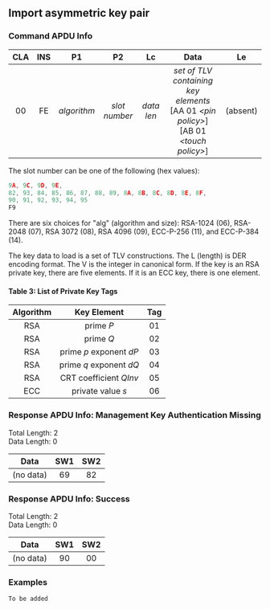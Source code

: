 <!-- Copyright 2021 Yubico AB

Licensed under the Apache License, Version 2.0 (the "License");
you may not use this file except in compliance with the License.
You may obtain a copy of the License at

    http://www.apache.org/licenses/LICENSE-2.0

Unless required by applicable law or agreed to in writing, software
distributed under the License is distributed on an "AS IS" BASIS,
WITHOUT WARRANTIES OR CONDITIONS OF ANY KIND, either express or implied.
See the License for the specific language governing permissions and
limitations under the License. -->

## Import asymmetric key pair

### Command APDU Info

| CLA | INS |     P1      |      P2       |     Lc     |                                                   Data                                                   |    Le    |
|:---:|:---:|:-----------:|:-------------:|:----------:|:--------------------------------------------------------------------------------------------------------:|:--------:|
| 00  | FE  | *algorithm* | *slot number* | *data len* | *set of TLV containing key elements* <br />\[AA 01 *\<pin policy\>*\] <br />\[AB 01 *\<touch policy\>*\] | (absent) |

The slot number can be one of the following (hex values):

```C
9A, 9C, 9D, 9E,
82, 93, 84, 85, 86, 87, 88, 89, 8A, 8B, 8C, 8D, 8E, 8F,
90, 91, 92, 93, 94, 95
F9
```

There are six choices for "alg" (algorithm and size): RSA-1024 (06),
RSA-2048 (07), RSA 3072 (08), RSA 4096 (09), ECC-P-256 (11), and ECC-P-384 (14).

The key data to load is a set of TLV constructions. The L (length) is DER encoding
format. The V is the integer in canonical form. If the key is an RSA private key, there
are five elements. If it is an ECC key, there is one element.

#### Table 3: List of Private Key Tags

| Algorithm |       Key Element       | Tag |
|:---------:|:-----------------------:|:---:|
|    RSA    |        prime *P*        | 01  |
|    RSA    |        prime *Q*        | 02  |
|    RSA    | prime *p* exponent *dP* | 03  |
|    RSA    | prime *q* exponent *dQ* | 04  |
|    RSA    | CRT coefficient *QInv*  | 05  |
|    ECC    |    private value *s*    | 06  |

### Response APDU Info: Management Key Authentication Missing

Total Length: 2\
Data Length: 0

|   Data    | SW1 | SW2 |
|:---------:|:---:|:---:|
| (no data) | 69  | 82  |

### Response APDU Info: Success

Total Length: 2\
Data Length: 0

|   Data    | SW1 | SW2 |
|:---------:|:---:|:---:|
| (no data) | 90  | 00  |

### Examples

```C
To be added
```
